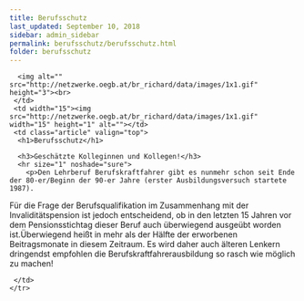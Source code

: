 ```yaml
---
title: Berufsschutz
last_updated: September 10, 2018
sidebar: admin_sidebar
permalink: berufsschutz/berufsschutz.html
folder: berufsschutz
---
```


<tbody><tr width="450">
     <td valign="top" class="articleleftcolumn">
      
      
      
			
			
      
      <img alt="" src="http://netzwerke.oegb.at/br_richard/data/images/1x1.gif" height="3"><br>
     </td>
     <td width="15"><img src="http://netzwerke.oegb.at/br_richard/data/images/1x1.gif" width="15" height="1" alt=""></td>
     <td class="article" valign="top">
      <h1>Berufsschutz</h1>
      
      <h3>Geschätzte Kolleginnen und Kollegen!</h3>
      <hr size="1" noshade="sure">
   		<p>Den Lehrberuf Berufskraftfahrer gibt es nunmehr schon seit Ende der 80-er/Beginn der 90-er Jahre (erster Ausbildungsversuch startete 1987). 
Für die Frage der Berufsqualifikation im Zusammenhang mit der Invaliditätspension ist jedoch entscheidend, ob in den letzten 15 Jahren vor dem Pensionsstichtag dieser Beruf auch überwiegend ausgeübt worden ist.Überwiegend heißt in mehr als der Hälfte der erworbenen Beitragsmonate in diesem Zeitraum.
Es wird daher auch älteren Lenkern dringendst empfohlen die Berufskraftfahrerausbildung so rasch wie möglich zu machen!</p>
      <div class="articlefooter"></div>





<!--      <hr size="1" noshade="indeed"> -->
<!--      <div align="right">
       <a href="#" class="quick_nav_bold"><img alt="" src="http://netzwerke.oegb.at/br_richard/data/images/contentarrow.gif" width="8" height="11" border="0" />Online-Bestellen</a>&nbsp; &nbsp;
       <a href="#" class="quick_nav_bold"><img alt="" src="http://netzwerke.oegb.at/br_richard/data/images/contentarrow.gif" width="8" height="11" border="0" />Anfrage</a>
      </div>-->

     

     </td>
    </tr>
   </tbody>
